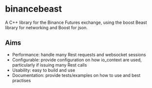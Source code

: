 # binancebeast

A C++ library for the Binance Futures exchange, using the boost Beast library for networking and Boost for json.

## Aims
- Performance: handle many Rest requests and websocket sessions
- Configurable: provide configuration on how io_context are used, particularly if issuing many Rest calls
- Usability: easy to build and use
- Documentation: provide tests/examples on how to use and best practises
